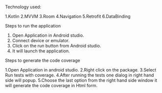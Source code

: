 # 
Technology used:

1.Kotlin
2.MVVM
3.Room
4.Navigation
5.Retrofit
6.DataBinding


Steps to run the application

1. Open Application in Android studio.
2. Connect device or emulator.
3. Click on the run button from Android studio.
4. It will launch the application.


Steps to generate the code coverage

1.Open Application in android studio.
2.Right click on the package.
3.Select Run tests with coverage.
4.After running the tests one dialog in right hand side will popup.
5.Choose the last option from the right hand side window it will generate the code coverage in Html form.

